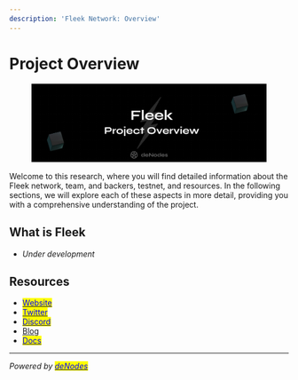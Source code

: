 ```yaml
---
description: 'Fleek Network: Overview'
---
```


# Project Overview

<figure><img src="../.gitbook/assets/Fleek Overview.png" alt=""><figcaption></figcaption></figure>

Welcome to this research, where you will find detailed information about the Fleek network, team, and backers, testnet, and resources. In the following sections, we will explore each of these aspects in more detail, providing you with a comprehensive understanding of the project.

## What is Fleek

* _Under development_

## Resources

* [<mark style="color:blue;">Website</mark>](https://fleek.network/)
* [<mark style="color:blue;">Twitter</mark>](https://twitter.com/fleek\_net)&#x20;
* [<mark style="color:blue;">Discord</mark>](https://discord.com/invite/fleek)
* [Blog](https://blog.fleek.network/)
* [<mark style="color:blue;">Docs</mark>](https://docs.fleek.network/docs/)

***

_Powered by_ [_<mark style="color:blue;">deNodes</mark>_](https://twitter.com/\_denodes)
